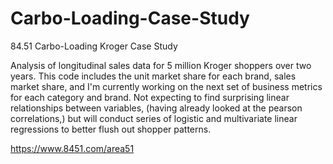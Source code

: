 # Carbo-Loading-Case-Study
84.51 Carbo-Loading Kroger Case Study


Analysis of longitudinal sales data for 5 million Kroger shoppers over two years. This code includes the unit market share for each brand, sales market share, and I'm currently working on the next set of business metrics for each category and brand. Not expecting to find surprising linear relationships between variables, (having already looked at the pearson correlations,) but will conduct series of logistic and multivariate linear regressions to better flush out shopper patterns.


https://www.8451.com/area51
